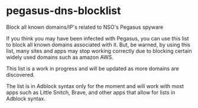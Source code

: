 # pegasus-dns-blocklist
Block all known domains/IP's related to NSO's Pegasus spyware

If you think you may have been infected with Pegasus, you can use this list to block all known domains associated with it. But, be warned, by using this list, many sites and apps may stop working correctly due to blocking certain widely used domains such as amazon AWS.

This list is a work in progress and will be updated as more domains are discovered.

The list is in Adblock syntax only for the moment and will work with most apps such as Little Snitch, Brave, and other apps that allow for lists in Adblock syntax.
